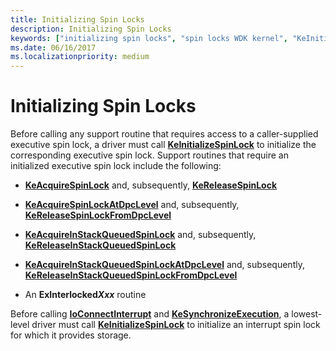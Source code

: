 ```yaml
---
title: Initializing Spin Locks
description: Initializing Spin Locks
keywords: ["initializing spin locks", "spin locks WDK kernel", "KeInitializeSpinLock", "executive spin locks WDK kernel", "interrupt spin locks WDK kernel", "queued spin locks WDK kernel"]
ms.date: 06/16/2017
ms.localizationpriority: medium
---
```


# Initializing Spin Locks





Before calling any support routine that requires access to a caller-supplied executive spin lock, a driver must call [**KeInitializeSpinLock**](/windows-hardware/drivers/ddi/wdm/nf-wdm-keinitializespinlock) to initialize the corresponding executive spin lock. Support routines that require an initialized executive spin lock include the following:

- [**KeAcquireSpinLock**](/windows-hardware/drivers/ddi/wdm/nf-wdm-keacquirespinlock) and, subsequently, [**KeReleaseSpinLock**](/windows-hardware/drivers/ddi/wdm/nf-wdm-kereleasespinlock)

- [**KeAcquireSpinLockAtDpcLevel**](/windows-hardware/drivers/ddi/wdm/nf-wdm-keacquirespinlockatdpclevel) and, subsequently, [**KeReleaseSpinLockFromDpcLevel**](/windows-hardware/drivers/ddi/wdm/nf-wdm-kereleasespinlockfromdpclevel)

- [**KeAcquireInStackQueuedSpinLock**](/previous-versions/windows/hardware/drivers/ff551899(v=vs.85)) and, subsequently, [**KeReleaseInStackQueuedSpinLock**](/windows-hardware/drivers/ddi/wdm/nf-wdm-kereleaseinstackqueuedspinlock)

- [**KeAcquireInStackQueuedSpinLockAtDpcLevel**](/previous-versions/windows/hardware/drivers/ff551908(v=vs.85)) and, subsequently, [**KeReleaseInStackQueuedSpinLockFromDpcLevel**](/windows-hardware/drivers/ddi/wdm/nf-wdm-kereleaseinstackqueuedspinlockfromdpclevel)

- An **ExInterlocked*Xxx*** routine

Before calling [**IoConnectInterrupt**](/windows-hardware/drivers/ddi/wdm/nf-wdm-ioconnectinterrupt) and [**KeSynchronizeExecution**](/windows-hardware/drivers/ddi/wdm/nf-wdm-kesynchronizeexecution), a lowest-level driver must call [**KeInitializeSpinLock**](/windows-hardware/drivers/ddi/wdm/nf-wdm-keinitializespinlock) to initialize an interrupt spin lock for which it provides storage.

 

